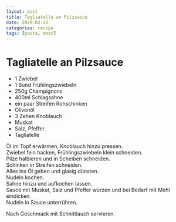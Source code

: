 ```yaml
---
layout: post
title: Tagliatelle an Pilzsauce
date: 2020-02-22
categories: recipe
tags: [pasta, meat]
---
```

# Tagliatelle an Pilzsauce

- 1 Zwiebel
- 1 Bund Frühlingszwiebeln
- 250g Champignons
- 400ml Schlagsahne
- ein paar Streifen Rohschinken
- Olivenöl
- 3 Zehen Knoblauch
- Muskat
- Salz, Pfeffer
- Tagliatelle

Öl im Topf erwärmen, Knoblauch hinzu pressen.  
Zwiebel fein hacken, Frühlingszwiebeln klein schneiden.  
Pilze halbieren und in Scheiben schneiden.  
Schinken in Streifen schneiden.  
Alles ins Öl geben und glasig dünsten.  
Nudeln kochen.  
Sahne hinzu und aufkochen lassen.  
Sauce mit Muskat, Salz und Pfeffer würzen und bei Bedarf mit Mehl eindicken.  
Nudeln in Sauce unterrühren.  
  
Nach Geschmack mit Schnittlauch servieren.  
